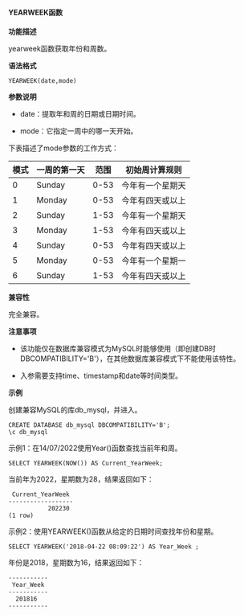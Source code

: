 #### YEARWEEK函数

**功能描述**

yearweek函数获取年份和周数。

**语法格式**

```
YEARWEEK(date,mode)
```

**参数说明**

- date：提取年和周的日期或日期时间。

- mode：它指定一周中的哪一天开始。

下表描述了mode参数的工作方式：

| 模式 | 一周的第一天 | 范围 | 初始周计算规则   |
| ---- | ------------ | ---- | ---------------- |
| 0    | Sunday       | 0-53 | 今年有一个星期天 |
| 1    | Monday       | 0-53 | 今年有四天或以上 |
| 2    | Sunday       | 1-53 | 今年有一个星期天 |
| 3    | Monday       | 1-53 | 今年有四天或以上 |
| 4    | Sunday       | 0-53 | 今年有四天或以上 |
| 5    | Monday       | 0-53 | 今年有一个星期一 |
| 6    | Sunday       | 1-53 | 今年有四天或以上 |

**兼容性**

完全兼容。

**注意事项**

- 该功能仅在数据库兼容模式为MySQL时能够使用（即创建DB时DBCOMPATIBILITY='B'），在其他数据库兼容模式下不能使用该特性。

- 入参需要支持time、timestamp和date等时间类型。

**示例**

创建兼容MySQL的库db_mysql，并进入。

```
CREATE DATABASE db_mysql DBCOMPATIBILITY='B';
\c db_mysql
```

示例1：在14/07/2022使用Year()函数查找当前年和周。

```
SELECT YEARWEEK(NOW()) AS Current_YearWeek;
```

当前年为2022，星期数为28，结果返回如下：

```
 Current_YearWeek 
------------------
           202230
(1 row)
```

示例2：使用YEARWEEK()函数从给定的日期时间查找年份和星期。

```
SELECT YEARWEEK('2018-04-22 08:09:22') AS Year_Week ;
```

年份是2018，星期数为16，结果返回如下：

```
-----------
 Year_Week 
-----------
  201816 
-----------
```

#### 
